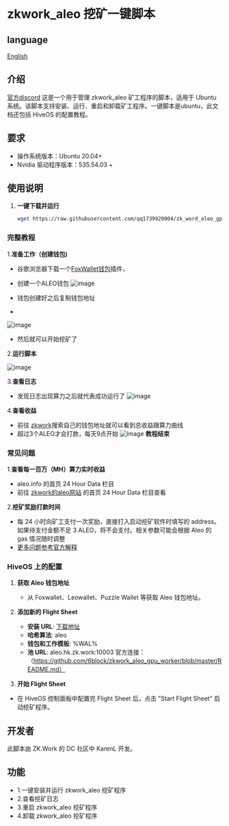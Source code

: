 # zkwork_aleo 挖矿一键脚本
## language
[English](./README_en.md)
## 介绍
[官方discord](https://discord.gg/cxURcWzz)
这是一个用于管理 zkwork_aleo 矿工程序的脚本，适用于 Ubuntu 系统。该脚本支持安装、运行、重启和卸载矿工程序。一键脚本是ubuntu，此文档还包括 HiveOS 的配置教程。
## 要求
- 操作系统版本：Ubuntu 20.04+
- Nvidia 驱动程序版本：535.54.03 +
## 使用说明
1. **一键下载并运行**

    ```bash
    wget https://raw.githubusercontent.com/qq1739920004/zk_word_aleo_gpu_script/master/zk_word_aleo_gpu_script.sh -O zkwork_aleo.sh  && chmod +x zkwork_aleo.sh && ./zkwork_aleo.sh
    ```
### 完整教程
1.**准备工作（创建钱包)**
- 谷歌浏览器下载一个[FoxWallet钱包](https://chromewebstore.google.com/search/FoxWallet%20%7C%20Aleo%20Wallet?hl=zh-CN&utm_source=ext_sidebar)插件，
- 创建一个ALEO钱包
![image](https://github.com/user-attachments/assets/0026acb6-7696-410f-bfe6-3a6a5f9447b7)

- 钱包创建好之后复制钱包地址
- 
![image](https://github.com/user-attachments/assets/da2bfe4c-7979-48da-a683-26481af286b7)

- 然后就可以开始挖矿了

2.**运行脚本**

![image](https://github.com/user-attachments/assets/8704a162-04d9-435e-b474-e39cf6dea1c3)


3.**查看日志**
- 发现日志出现算力之后就代表成功运行了
![image](https://github.com/user-attachments/assets/e3abdfd8-c0d7-46c8-b644-da98b91c6b8a)

4.**查看收益**
- 前往 [zkwork](https://zk.work/)搜索自己的钱包地址就可以看到总收益跟算力曲线 
- 超过3个ALEO才会打款，每天9点开始
![image](https://github.com/user-attachments/assets/b824b301-2229-4875-b1b1-66049533aa8f)
**教程结束**

### 常见问题
1.**查看每一百万（MH）算力实时收益**
- aleo.info 的首页 24 Hour Data 栏目
- 前往 [zkwork的aleo网站](https://aleo.info/) 的首页 24 Hour Data 栏目查看

2.**挖矿奖励打款时间**
- 每 24 小时向矿工支付一次奖励，直接打入启动挖矿软件时填写的 address。如果待支付金额不足 3 ALEO，将不会支付。相关参数可能会根据 Aleo 的 gas 情况随时调整
- [更多问题参考官方解释](https://github.com/6block/zkwork_aleo_gpu_worker/blob/master/FAQ_zh.md)

### HiveOS 上的配置

1. **获取 Aleo 钱包地址**

   -  从 Foxwallet、Leowallet、Puzzle Wallet 等获取 Aleo 钱包地址。

2. **添加新的 Flight Sheet**

    - **安装 URL**: [下载地址](https://github.com/6block/zkwork_aleo_gpu_worker/releases/download/v0.1.1-hot/aleo_prover-v0.1.1_hot.tar.gz)
    - **哈希算法**: aleo
    - **钱包和工作模板**: %WAL%
    - **池 URL**: aleo.hk.zk.work:10003
官方连接：（https://github.com/6block/zkwork_aleo_gpu_worker/blob/master/README.md）
3. **开始 Flight Sheet**

  -  在 HiveOS 控制面板中配置完 Flight Sheet 后，点击 "Start Flight Sheet" 启动挖矿程序。
## 开发者

此脚本由 ZK.Work 的 DC 社区中 KarenL 开发。

## 功能

- 1.一键安装并运行 zkwork_aleo 挖矿程序
- 2.查看挖矿日志
- 3.重启 zkwork_aleo 挖矿程序
- 4.卸载 zkwork_aleo 挖矿程序


